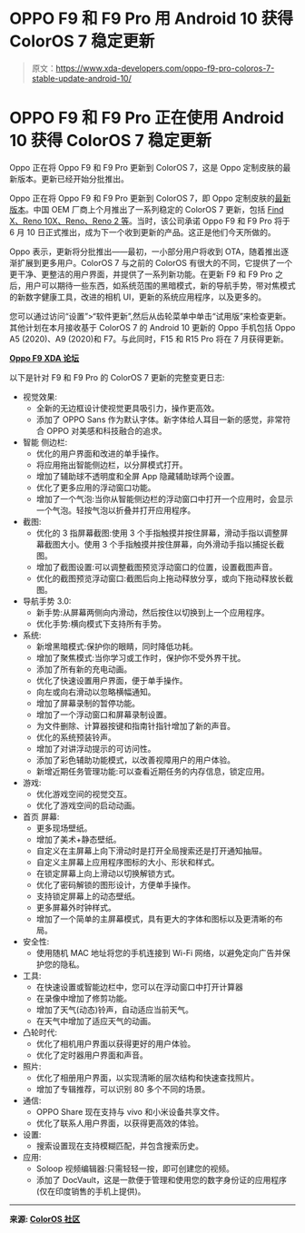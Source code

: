 # OPPO F9 和 F9 Pro 用 Android 10 获得 ColorOS 7 稳定更新

> 原文：<https://www.xda-developers.com/oppo-f9-pro-coloros-7-stable-update-android-10/>

# OPPO F9 和 F9 Pro 正在使用 Android 10 获得 ColorOS 7 稳定更新

Oppo 正在将 Oppo F9 和 F9 Pro 更新到 ColorOS 7，这是 Oppo 定制皮肤的最新版本。更新已经开始分批推出。

Oppo 正在将 Oppo F9 和 F9 Pro 更新到 ColorOS 7，即 Oppo 定制皮肤的[最新版本](https://www.xda-developers.com/oppo-coloros-7-android-10-announced-global-markets/)。中国 OEM 厂商上个月推出了一系列稳定的 ColorOS 7 更新，包括 [Find X、Reno 10X、Reno、Reno 2 等](https://www.xda-developers.com/oppo-starts-rolling-out-coloros-7-android-10-update-find-x-reno-k-a-series-phones-india/)。当时，该公司承诺 Oppo F9 和 F9 Pro 将于 6 月 10 日正式推出，成为下一个收到更新的产品。这正是他们今天所做的。

Oppo 表示，更新将分批推出——最初，一小部分用户将收到 OTA，随着推出逐渐扩展到更多用户。ColorOS 7 与之前的 ColorOS 有很大的不同，它提供了一个更干净、更整洁的用户界面，并提供了一系列新功能。在更新 F9 和 F9 Pro 之后，用户可以期待一些东西，如系统范围的黑暗模式，新的导航手势，带对焦模式的新数字健康工具，改进的相机 UI，更新的系统应用程序，以及更多的。

您可以通过访问“设置”>“软件更新”,然后从齿轮菜单中单击“试用版”来检查更新。其他计划在本月接收基于 ColorOS 7 的 Android 10 更新的 Oppo 手机包括 Oppo A5 (2020)、A9 (2020)和 F7。与此同时，F15 和 R15 Pro 将在 7 月获得更新。

**[Oppo F9 XDA 论坛](https://forum.xda-developers.com/t/oppo-f9)**

以下是针对 F9 和 F9 Pro 的 ColorOS 7 更新的完整变更日志:

*   视觉效果:
    *   全新的无边框设计使视觉更具吸引力，操作更高效。
    *   添加了 OPPO Sans 作为默认字体。新字体给人耳目一新的感觉，非常符合 OPPO 对美感和科技融合的追求。
*   智能 侧边栏:
    *   优化的用户界面和改进的单手操作。
    *   将应用拖出智能侧边栏，以分屏模式打开。
    *   增加了辅助球不透明度和全屏 App 隐藏辅助球两个设置。
    *   优化了更多应用的浮动窗口功能。
    *   增加了一个气泡:当你从智能侧边栏的浮动窗口中打开一个应用时，会显示一个气泡。轻按气泡以折叠并打开应用程序。
*   截图:
    *   优化的 3 指屏幕截图:使用 3 个手指触摸并按住屏幕，滑动手指以调整屏幕截图大小。使用 3 个手指触摸并按住屏幕，向外滑动手指以捕捉长截图。
    *   增加了截图设置:可以调整截图预览浮动窗口的位置，设置截图声音。
    *   优化的截图预览浮动窗口:截图后向上拖动释放分享，或向下拖动释放长截图。
*   导航手势 3.0:
    *   新手势:从屏幕两侧向内滑动，然后按住以切换到上一个应用程序。
    *   优化手势:横向模式下支持所有手势。
*   系统:
    *   新增黑暗模式:保护你的眼睛，同时降低功耗。
    *   增加了聚焦模式:当你学习或工作时，保护你不受外界干扰。
    *   添加了所有新的充电动画。
    *   优化了快速设置用户界面，便于单手操作。
    *   向左或向右滑动以忽略横幅通知。
    *   增加了屏幕录制的暂停功能。
    *   增加了一个浮动窗口和屏幕录制设置。
    *   为文件删除、计算器按键和指南针指针增加了新的声音。
    *   优化的系统预装铃声。
    *   增加了对讲浮动提示的可访问性。
    *   添加了彩色辅助功能模式，以改善视障用户的用户体验。
    *   新增近期任务管理功能:可以查看近期任务的内存信息，锁定应用。
*   游戏:
    *   优化游戏空间的视觉交互。
    *   优化了游戏空间的启动动画。
*   首页 屏幕:
    *   更多现场壁纸。
    *   增加了美术+静态壁纸。
    *   自定义在主屏幕上向下滑动时是打开全局搜索还是打开通知抽屉。
    *   自定义主屏幕上应用程序图标的大小、形状和样式。
    *   在锁定屏幕上向上滑动以切换解锁方式。
    *   优化了密码解锁的图形设计，方便单手操作。
    *   支持锁定屏幕上的动态壁纸。
    *   更多屏幕外时钟样式。
    *   增加了一个简单的主屏幕模式，具有更大的字体和图标以及更清晰的布局。
*   安全性:
    *   使用随机 MAC 地址将您的手机连接到 Wi-Fi 网络，以避免定向广告并保护您的隐私。
*   工具:
    *   在快速设置或智能边栏中，您可以在浮动窗口中打开计算器
    *   在录像中增加了修剪功能。
    *   增加了天气(动态)铃声，自动适应当前天气。
    *   在天气中增加了适应天气的动画。
*   凸轮时代:
    *   优化了相机用户界面以获得更好的用户体验。
    *   优化了定时器用户界面和声音。
*   照片:
    *   优化了相册用户界面，以实现清晰的层次结构和快速查找照片。
    *   增加了专辑推荐，可以识别 80 多个不同的场景。
*   通信:
    *   OPPO Share 现在支持与 vivo 和小米设备共享文件。
    *   优化了联系人用户界面，以获得更高效的体验。
*   设置:
    *   搜索设置现在支持模糊匹配，并包含搜索历史。
*   应用:
    *   Soloop 视频编辑器:只需轻轻一按，即可创建您的视频。
    *   添加了 DocVault，这是一款便于管理和使用您的数字身份证的应用程序(仅在印度销售的手机上提供)。

* * *

**来源: [ColorOS 社区](https://community.coloros.com/thread-45224-1-1.html)**